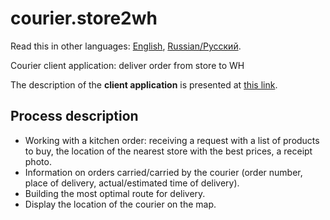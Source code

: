 # courier.store2wh

Read this in other languages: [English](courier.store2wh.md), [Russian/Русский](courier.store2wh.ru.md). 

Courier client application: deliver order from store to WH

The description of the **client application** is presented at [this link](../../frontend/courierclient.md).

## Process description

- Working with a kitchen order: receiving a request with a list of products to buy, the location of the nearest store with the best prices, a receipt photo.
- Information on orders carried/carried by the courier (order number, place of delivery, actual/estimated time of delivery).
- Building the most optimal route for delivery.
- Display the location of the courier on the map.
